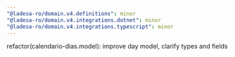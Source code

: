 ```yaml
---
"@ladesa-ro/domain.v4.definitions": minor
"@ladesa-ro/domain.v4.integrations.dotnet": minor
"@ladesa-ro/domain.v4.integrations.typescript": minor
---
```


refactor(calendario-dias.model): improve day model, clarify types and fields
